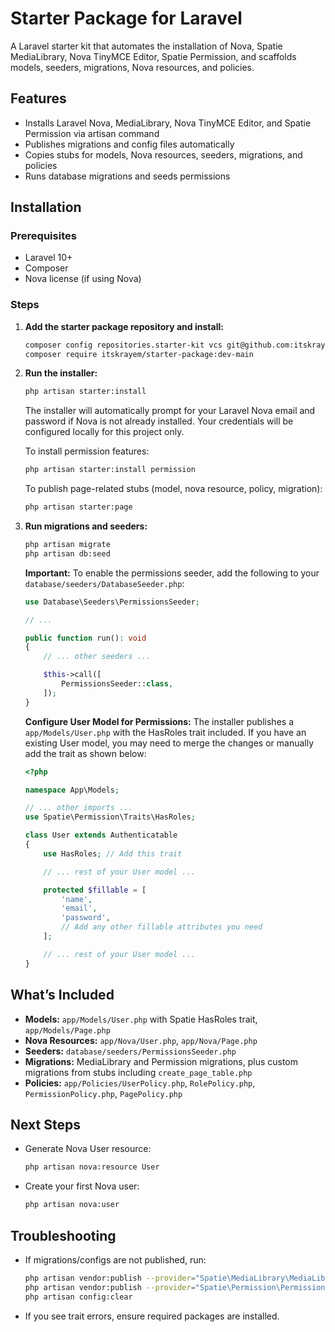 # Starter Package for Laravel

A Laravel starter kit that automates the installation of Nova, Spatie MediaLibrary, Nova TinyMCE Editor, Spatie Permission, and scaffolds models, seeders, migrations, Nova resources, and policies.

## Features

- Installs Laravel Nova, MediaLibrary, Nova TinyMCE Editor, and Spatie Permission via artisan command
- Publishes migrations and config files automatically
- Copies stubs for models, Nova resources, seeders, migrations, and policies
- Runs database migrations and seeds permissions

## Installation

### Prerequisites

- Laravel 10+
- Composer
- Nova license (if using Nova)

### Steps

1. **Add the starter package repository and install:**
    ```bash
    composer config repositories.starter-kit vcs git@github.com:itskrayem/starter-package.git
    composer require itskrayem/starter-package:dev-main
    ```

2. **Run the installer:**
    ```bash
    php artisan starter:install
    ```

    The installer will automatically prompt for your Laravel Nova email and password if Nova is not already installed. Your credentials will be configured locally for this project only.

    To install permission features:
    ```bash
    php artisan starter:install permission
    ```

    To publish page-related stubs (model, nova resource, policy, migration):
    ```bash
    php artisan starter:page
    ```

3. **Run migrations and seeders:**
    ```bash
    php artisan migrate
    php artisan db:seed
    ```

    **Important:** To enable the permissions seeder, add the following to your `database/seeders/DatabaseSeeder.php`:
    ```php
    use Database\Seeders\PermissionsSeeder;

    // ...

    public function run(): void
    {
        // ... other seeders ...

        $this->call([
            PermissionsSeeder::class,
        ]);
    }
    ```

    **Configure User Model for Permissions:** The installer publishes a `app/Models/User.php` with the HasRoles trait included. If you have an existing User model, you may need to merge the changes or manually add the trait as shown below:
    ```php
    <?php

    namespace App\Models;

    // ... other imports ...
    use Spatie\Permission\Traits\HasRoles;

    class User extends Authenticatable
    {
        use HasRoles; // Add this trait

        // ... rest of your User model ...

        protected $fillable = [
            'name',
            'email',
            'password',
            // Add any other fillable attributes you need
        ];

        // ... rest of your User model ...
    }
    ```

## What’s Included

- **Models:** `app/Models/User.php` with Spatie HasRoles trait, `app/Models/Page.php`
- **Nova Resources:** `app/Nova/User.php`, `app/Nova/Page.php`
- **Seeders:** `database/seeders/PermissionsSeeder.php`
- **Migrations:** MediaLibrary and Permission migrations, plus custom migrations from stubs including `create_page_table.php`
- **Policies:** `app/Policies/UserPolicy.php`, `RolePolicy.php`, `PermissionPolicy.php`, `PagePolicy.php`

## Next Steps

- Generate Nova User resource:
    ```bash
    php artisan nova:resource User
    ```
- Create your first Nova user:
    ```bash
    php artisan nova:user
    ```

## Troubleshooting

- If migrations/configs are not published, run:
    ```bash
    php artisan vendor:publish --provider="Spatie\MediaLibrary\MediaLibraryServiceProvider" --tag=medialibrary-migrations --force
    php artisan vendor:publish --provider="Spatie\Permission\PermissionServiceProvider" --force
    php artisan config:clear
    ```
- If you see trait errors, ensure required packages are installed.


